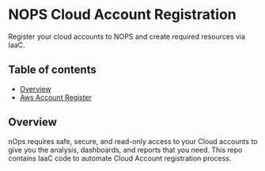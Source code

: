 # NOPS Cloud Account Registration
Register your cloud accounts to NOPS and create required resources via IaaC.

## Table of contents
- [Overview](#overview)
- [Aws Account Register](nops-aws-account-register/README.md)


## Overview
nOps requires safe, secure, and read-only access to your Cloud accounts to give you the analysis, dashboards, and reports that you need. This repo contains IaaC code to automate Cloud Account registration process.

